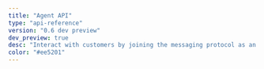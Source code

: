 ```yaml
---
title: "Agent API"
type: "api-reference"
version: "0.6 dev preview"
dev_preview: true
desc: "Interact with customers by joining the messaging protocol as an agent."
color: "#ee5201"
---
```

